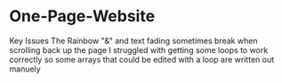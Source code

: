 # One-Page-Website
Key Issues
    The Rainbow "&" and text fading sometimes break when scrolling back up the page
    I struggled with getting some loops to work correctly so some arrays that could be edited with a loop are written out manuely
